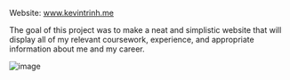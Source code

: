 
Website: www.kevintrinh.me

The goal of this project was to make a neat and simplistic website that will display
all of my relevant coursework, experience, and appropriate information about me and
my career.

![image](https://user-images.githubusercontent.com/48145892/195505966-87f483e8-2db6-4937-a423-48397379a8d4.gif)
